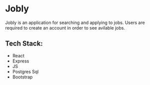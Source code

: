 # **Jobly**

Jobly is an application for searching and applying to jobs. Users are required to create an account in order to see avilable jobs.

## **Tech Stack:**

- React
- Express
- JS
- Postgres Sql
- Bootstrap
